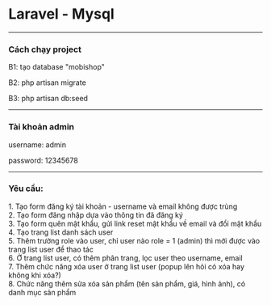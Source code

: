<h1>Laravel - Mysql</h1>
<hr/>
<h3>Cách chạy project</h3>
<p>B1: tạo database "mobishop"</p>
<p>B2: php artisan migrate</p>
<p>B3: php artisan db:seed </p>
<hr/>
<h3>Tài khoản admin</h3>
<p>username: admin</p>
<p>password: 12345678</p>
<hr/>
<h3>Yêu cầu: </h3>
1. Tạo form đăng ký tài khoản - username và email không được trùng<br/>
2. Tạo form đăng nhập dựa vào thông tin đã đăng ký <br/>
3. Tạo form quên mật khẩu, gửi link reset mật khẩu về email và đổi mật khẩu<br/>
4. Tạo trang list danh sách user <br/>
5. Thêm trường role vào user, chỉ user nào role = 1 (admin) thì mới được vào trang list user để thao tác <br/>
6. Ở trang list user, có thêm phân trang, lọc user theo username, email <br/>
7. Thêm chức năng xóa user ở trang list user (popup lên hỏi có xóa hay không khi xóa?) <br/>
8. Chức năng thêm sửa xóa sản phẩm (tên sản phẩm, giá, hình ảnh), có danh mục sản phẩm <br/>
